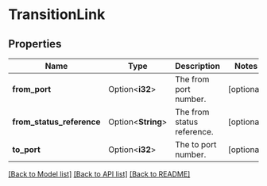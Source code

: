 # TransitionLink

## Properties

Name | Type | Description | Notes
------------ | ------------- | ------------- | -------------
**from_port** | Option<**i32**> | The from port number. | [optional]
**from_status_reference** | Option<**String**> | The from status reference. | [optional]
**to_port** | Option<**i32**> | The to port number. | [optional]

[[Back to Model list]](../README.md#documentation-for-models) [[Back to API list]](../README.md#documentation-for-api-endpoints) [[Back to README]](../README.md)


